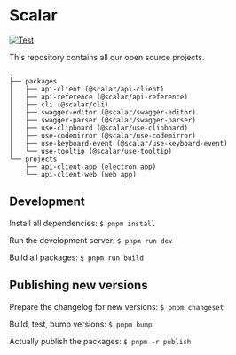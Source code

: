 # Scalar

[![Test](https://github.com/a-numbered-company/api-reference/actions/workflows/test.yml/badge.svg)](https://github.com/a-numbered-company/api-reference/actions/workflows/test.yml)

This repository contains all our open source projects.

```
.
├── packages
│   ├── api-client (@scalar/api-client)
│   ├── api-reference (@scalar/api-reference)
│   ├── cli (@scalar/cli)
│   ├── swagger-editor (@scalar/swagger-editor)
│   ├── swagger-parser (@scalar/swagger-parser)
│   ├── use-clipboard (@scalar/use-clipboard)
│   ├── use-codemirror (@scalar/use-codemirror)
│   ├── use-keyboard-event (@scalar/use-keyboard-event)
│   └── use-tooltip (@scalar/use-tooltip)
└── projects
    ├── api-client-app (electron app)
    └── api-client-web (web app)
```

## Development

Install all dependencies:
`$ pnpm install`

Run the development server:
`$ pnpm run dev`

Build all packages:
`$ pnpm run build`

## Publishing new versions

Prepare the changelog for new versions:
`$ pnpm changeset`

Build, test, bump versions:
`$ pnpm bump`

Actually publish the packages:
`$ pnpm -r publish`